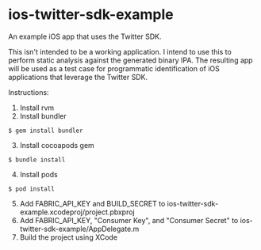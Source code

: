 # ios-twitter-sdk-example
An example iOS app that uses the Twitter SDK.

This isn't intended to be a working application.  I intend to use this
to perform static analysis against the generated binary IPA.  The resulting
app will be used as a test case for programmatic identification of iOS 
applications that leverage the Twitter SDK.

Instructions:
1) Install rvm
2) Install bundler
```
$ gem install bundler
```
3) Install cocoapods gem
``` 
$ bundle install
```
4) Install pods
```
$ pod install
```
5) Add FABRIC_API_KEY and BUILD_SECRET to ios-twitter-sdk-example.xcodeproj/project.pbxproj
6) Add FABRIC_API_KEY, "Consumer Key", and "Consumer Secret" to ios-twitter-sdk-example/AppDelegate.m
7) Build the project using XCode
